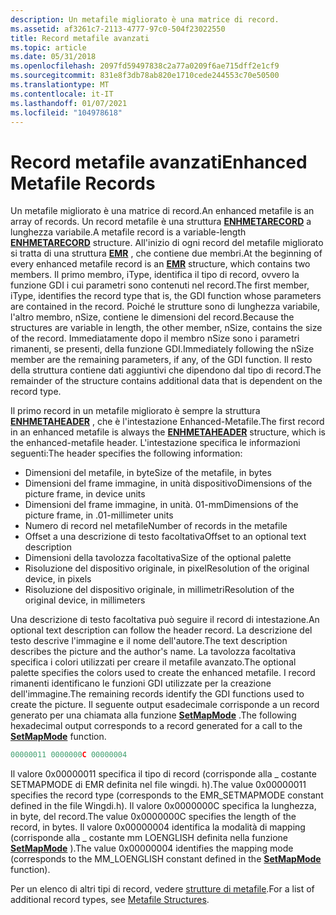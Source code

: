 ```yaml
---
description: Un metafile migliorato è una matrice di record.
ms.assetid: af3261c7-2113-4777-97c0-504f23022550
title: Record metafile avanzati
ms.topic: article
ms.date: 05/31/2018
ms.openlocfilehash: 2097fd59497838c2a77a0209f6ae715dff2e1cf9
ms.sourcegitcommit: 831e8f3db78ab820e1710cede244553c70e50500
ms.translationtype: MT
ms.contentlocale: it-IT
ms.lasthandoff: 01/07/2021
ms.locfileid: "104978618"
---
```

# <a name="enhanced-metafile-records"></a><span data-ttu-id="9ba06-103">Record metafile avanzati</span><span class="sxs-lookup"><span data-stu-id="9ba06-103">Enhanced Metafile Records</span></span>

<span data-ttu-id="9ba06-104">Un metafile migliorato è una matrice di record.</span><span class="sxs-lookup"><span data-stu-id="9ba06-104">An enhanced metafile is an array of records.</span></span> <span data-ttu-id="9ba06-105">Un record metafile è una struttura [**ENHMETARECORD**](/windows/win32/api/wingdi/ns-wingdi-enhmetarecord) a lunghezza variabile.</span><span class="sxs-lookup"><span data-stu-id="9ba06-105">A metafile record is a variable-length [**ENHMETARECORD**](/windows/win32/api/wingdi/ns-wingdi-enhmetarecord) structure.</span></span> <span data-ttu-id="9ba06-106">All'inizio di ogni record del metafile migliorato si tratta di una struttura [**EMR**](/windows/win32/api/wingdi/ns-wingdi-emr) , che contiene due membri.</span><span class="sxs-lookup"><span data-stu-id="9ba06-106">At the beginning of every enhanced metafile record is an [**EMR**](/windows/win32/api/wingdi/ns-wingdi-emr) structure, which contains two members.</span></span> <span data-ttu-id="9ba06-107">Il primo membro, iType, identifica il tipo di record, ovvero la funzione GDI i cui parametri sono contenuti nel record.</span><span class="sxs-lookup"><span data-stu-id="9ba06-107">The first member, iType, identifies the record type that is, the GDI function whose parameters are contained in the record.</span></span> <span data-ttu-id="9ba06-108">Poiché le strutture sono di lunghezza variabile, l'altro membro, nSize, contiene le dimensioni del record.</span><span class="sxs-lookup"><span data-stu-id="9ba06-108">Because the structures are variable in length, the other member, nSize, contains the size of the record.</span></span> <span data-ttu-id="9ba06-109">Immediatamente dopo il membro nSize sono i parametri rimanenti, se presenti, della funzione GDI.</span><span class="sxs-lookup"><span data-stu-id="9ba06-109">Immediately following the nSize member are the remaining parameters, if any, of the GDI function.</span></span> <span data-ttu-id="9ba06-110">Il resto della struttura contiene dati aggiuntivi che dipendono dal tipo di record.</span><span class="sxs-lookup"><span data-stu-id="9ba06-110">The remainder of the structure contains additional data that is dependent on the record type.</span></span>

<span data-ttu-id="9ba06-111">Il primo record in un metafile migliorato è sempre la struttura [**ENHMETAHEADER**](/windows/win32/api/wingdi/ns-wingdi-enhmetaheader) , che è l'intestazione Enhanced-Metafile.</span><span class="sxs-lookup"><span data-stu-id="9ba06-111">The first record in an enhanced metafile is always the [**ENHMETAHEADER**](/windows/win32/api/wingdi/ns-wingdi-enhmetaheader) structure, which is the enhanced-metafile header.</span></span> <span data-ttu-id="9ba06-112">L'intestazione specifica le informazioni seguenti:</span><span class="sxs-lookup"><span data-stu-id="9ba06-112">The header specifies the following information:</span></span>

-   <span data-ttu-id="9ba06-113">Dimensioni del metafile, in byte</span><span class="sxs-lookup"><span data-stu-id="9ba06-113">Size of the metafile, in bytes</span></span>
-   <span data-ttu-id="9ba06-114">Dimensioni del frame immagine, in unità dispositivo</span><span class="sxs-lookup"><span data-stu-id="9ba06-114">Dimensions of the picture frame, in device units</span></span>
-   <span data-ttu-id="9ba06-115">Dimensioni del frame immagine, in unità. 01-mm</span><span class="sxs-lookup"><span data-stu-id="9ba06-115">Dimensions of the picture frame, in .01-millimeter units</span></span>
-   <span data-ttu-id="9ba06-116">Numero di record nel metafile</span><span class="sxs-lookup"><span data-stu-id="9ba06-116">Number of records in the metafile</span></span>
-   <span data-ttu-id="9ba06-117">Offset a una descrizione di testo facoltativa</span><span class="sxs-lookup"><span data-stu-id="9ba06-117">Offset to an optional text description</span></span>
-   <span data-ttu-id="9ba06-118">Dimensioni della tavolozza facoltativa</span><span class="sxs-lookup"><span data-stu-id="9ba06-118">Size of the optional palette</span></span>
-   <span data-ttu-id="9ba06-119">Risoluzione del dispositivo originale, in pixel</span><span class="sxs-lookup"><span data-stu-id="9ba06-119">Resolution of the original device, in pixels</span></span>
-   <span data-ttu-id="9ba06-120">Risoluzione del dispositivo originale, in millimetri</span><span class="sxs-lookup"><span data-stu-id="9ba06-120">Resolution of the original device, in millimeters</span></span>

<span data-ttu-id="9ba06-121">Una descrizione di testo facoltativa può seguire il record di intestazione.</span><span class="sxs-lookup"><span data-stu-id="9ba06-121">An optional text description can follow the header record.</span></span> <span data-ttu-id="9ba06-122">La descrizione del testo descrive l'immagine e il nome dell'autore.</span><span class="sxs-lookup"><span data-stu-id="9ba06-122">The text description describes the picture and the author's name.</span></span> <span data-ttu-id="9ba06-123">La tavolozza facoltativa specifica i colori utilizzati per creare il metafile avanzato.</span><span class="sxs-lookup"><span data-stu-id="9ba06-123">The optional palette specifies the colors used to create the enhanced metafile.</span></span> <span data-ttu-id="9ba06-124">I record rimanenti identificano le funzioni GDI utilizzate per la creazione dell'immagine.</span><span class="sxs-lookup"><span data-stu-id="9ba06-124">The remaining records identify the GDI functions used to create the picture.</span></span> <span data-ttu-id="9ba06-125">Il seguente output esadecimale corrisponde a un record generato per una chiamata alla funzione [**SetMapMode**](/windows/desktop/api/Wingdi/nf-wingdi-setmapmode) .</span><span class="sxs-lookup"><span data-stu-id="9ba06-125">The following hexadecimal output corresponds to a record generated for a call to the [**SetMapMode**](/windows/desktop/api/Wingdi/nf-wingdi-setmapmode) function.</span></span>


```C++
00000011 0000000C 00000004 
```



<span data-ttu-id="9ba06-126">Il valore 0x00000011 specifica il tipo di record (corrisponde alla \_ costante SETMAPMODE di EMR definita nel file wingdi. h).</span><span class="sxs-lookup"><span data-stu-id="9ba06-126">The value 0x00000011 specifies the record type (corresponds to the EMR\_SETMAPMODE constant defined in the file Wingdi.h).</span></span> <span data-ttu-id="9ba06-127">Il valore 0x0000000C specifica la lunghezza, in byte, del record.</span><span class="sxs-lookup"><span data-stu-id="9ba06-127">The value 0x0000000C specifies the length of the record, in bytes.</span></span> <span data-ttu-id="9ba06-128">Il valore 0x00000004 identifica la modalità di mapping (corrisponde alla \_ costante mm LOENGLISH definita nella funzione [**SetMapMode**](/windows/desktop/api/Wingdi/nf-wingdi-setmapmode) ).</span><span class="sxs-lookup"><span data-stu-id="9ba06-128">The value 0x00000004 identifies the mapping mode (corresponds to the MM\_LOENGLISH constant defined in the [**SetMapMode**](/windows/desktop/api/Wingdi/nf-wingdi-setmapmode) function).</span></span>

<span data-ttu-id="9ba06-129">Per un elenco di altri tipi di record, vedere [strutture di metafile](metafile-structures.md).</span><span class="sxs-lookup"><span data-stu-id="9ba06-129">For a list of additional record types, see [Metafile Structures](metafile-structures.md).</span></span>

 

 




